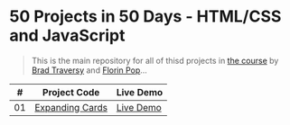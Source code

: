 # 50 Projects in 50 Days - HTML/CSS and JavaScript

> This is the main repository for all of thisd projects in [the course][course] by [Brad Traversy][brad] and [Florin Pop][florin]...

|  #  | Project Code                          | Live Demo                                          |
| :-: | ------------------------------------- | -------------------------------------------------- |
| 01  | [Expanding Cards](./expanding-cards/) | [Live Demo](https://github.com/muhammad-mamdouh99) |

<!-- Links -->

[course]: https://www.udemy.com/course/50-projects-50-days
[brad]: https://www.udemy.com/user/brad-traversy/
[florin]: https://www.udemy.com/user/popflorin/
